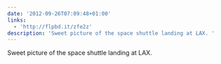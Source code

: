```yaml
---
date: '2012-09-26T07:09:48+01:00'
links:
  - 'http://flpbd.it/zfe2z'
description: 'Sweet picture of the space shuttle landing at LAX. '
---
```

Sweet picture of the space shuttle landing at LAX. 
